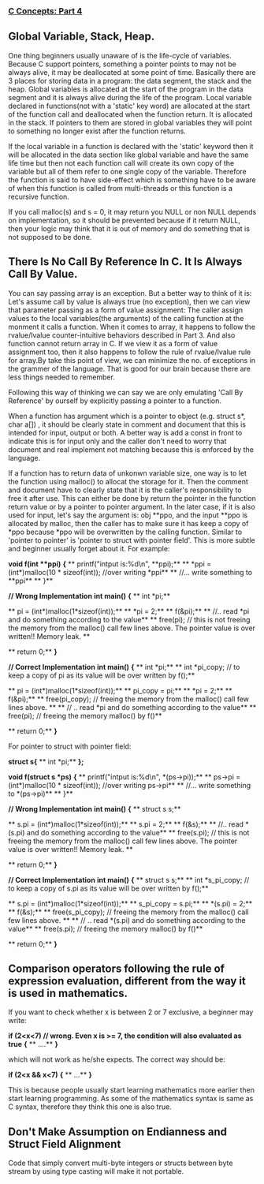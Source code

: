 

### [**C Concepts: Part 4**](https://ctatsujin.blogspot.hk/2013/01/c-concepts-part-4.html)

## **Global Variable, Stack, Heap.**

One thing beginners usually unaware of is the life-cycle of variables. Because C support pointers, something a pointer points to may not be always alive, it may be deallocated at some point of time. Basically there are 3 places for storing data in a program: the data segment, the stack and the heap. Global variables is allocated at the start of the program in the data segment and it is always alive during the life of the program. Local variable declared in functions(not with a &#39;static&#39; key word) are allocated at the start of the function call and deallocated when the function return. It is allocated in the stack. If pointers to them are stored in global variables they will point to something no longer exist after the function returns.

If the local variable in a function is declared with the &#39;static&#39; keyword then it will be allocated in the data section like global variable and have the same life time but then not each function call will create its own copy of the variable but all of them refer to one single copy of the variable. Therefore the function is said to have side-effect which is something have to be aware of when this function is called from multi-threads or this function is a recursive function.

If you call malloc(s) and s = 0, it may return you NULL or non NULL depends on implementation, so it should be prevented because if it return NULL, then your logic may think that it is out of memory and do something that is not supposed to be done.

## **There Is No Call By Reference In C. It Is Always Call By Value.**

You can say passing array is an exception. But a better way to think of it is: Let&#39;s assume call by value is always true (no exception), then we can view that parameter passing as a form of value assignment: The caller assign values to the local variables(the arguments) of the calling function at the monment it calls a function. When it comes to array,  it happens to follow the rvalue/lvalue counter-intuitive behaviors described in Part 3. And also function cannot return array in C. If we view it as a form of value assignment too, then it also happens to follow the rule of rvalue/lvalue rule for array.By take this point of view, we can minimize the no. of exceptions in the grammer of the language. That is good for our brain because there are less things needed to remember.

Following this way of thinking we can say we are only emulating &#39;Call By Reference&#39; by ourself by explicitly passing a pointer to a function.

When a function has argument which is a pointer to object (e.g. struct s\*, char a[]) , it should be clearly state in comment and document that this is intended for input, output or both. A better way is add a const in front to indicate this is for input only and the caller don&#39;t need to worry that document and real implement not matching because this is enforced by the language.

If a function has to return data of unkonwn variable size, one way is to let the function using malloc() to allocat the storage for it. Then the comment and document have to clearly state that it is the caller&#39;s responsibility to free it after use. This can either be done by return the pointer in the function return value or by a pointer to pointer argument. In the later case, if it is also used for input, let&#39;s say the argument is: obj \*\*ppo, and the input \*\*ppo is allocated by malloc, then the caller has to make sure it has keep a copy of \*ppo because \*ppo will be overwritten by the calling function. Similar to &#39;pointer to pointer&#39; is &#39;pointer to struct with pointer field&#39;. This is more subtle and beginner usually forget about it. For example:

**void f(int \*\*ppi)**
**{**
**   printf(&quot;intput is:%d\n&quot;, \*\*ppi);**
**   \*ppi = (int\*)malloc(10 \* sizeof(int)); //over writing \*ppi**
**    //... write something to \*\*ppi**
** }**

**// Wrong Implementation**
**int main()**
**{**
**   int \*pi;**

**   pi = (int\*)malloc(1\*sizeof(int));**
**   \*pi = 2;**
**   f(&amp;pi);**
**   //.. read \*pi and do something according to the value**
**   free(pi); // this is not freeing the memory from the malloc() call few lines above. The pointer value is over written!! Memory leak. **

**   return 0;**
**}**

**// Correct Implementation**
**int main()**
**{**
**   int \*pi;**
**   int \*pi\_copy;  // to keep a copy of pi as its value will be over written by f();**

**   pi = (int\*)malloc(1\*sizeof(int));**
**   pi\_copy = pi;**
**   \*pi = 2;**
**   f(&amp;pi);**
**   free(pi\_copy);  // freeing the memory from the malloc() call few lines above. **
**   // .. read \*pi and do something according to the value**
**   free(pi); // freeing the memory malloc() by f()**

**   return 0;**
**}**

For pointer to struct with pointer field:

**struct s{**
**  int \*pi;**
**};**

**void f(struct s \*ps)**
**{**
**   printf(&quot;intput is:%d\n&quot;, \*(ps-&gt;pi));**
**   ps-&gt;pi = (int\*)malloc(10 \* sizeof(int)); //over writing ps-&gt;pi**
**    //... write something to \*(ps-&gt;pi)**
** }**

**// Wrong Implementation**
**int main()**
**{**
**   struct s s;**

**   s.pi = (int\*)malloc(1\*sizeof(int));**
**   s.pi = 2;**
**   f(&amp;s);**
**   //.. read \*(s.pi) and do something according to the value**
**   free(s.pi); // this is not freeing the memory from the malloc() call few lines above. The pointer value is over written!! Memory leak. **

**   return 0;**
**}**

**// Correct Implementation**
**int main()**
**{**
**   struct s s;**
**   int \*s\_pi\_copy;  // to keep a copy of s.pi as its value will be over written by f();**

**   s.pi = (int\*)malloc(1\*sizeof(int));**
**   s\_pi\_copy = s.pi;**
**   \*(s.pi) = 2;**
**   f(&amp;s);**
**   free(s\_pi\_copy);  // freeing the memory from the malloc() call few lines above. **
**   // .. read \*(s.pi) and do something according to the value**
**   free(s.pi); // freeing the memory malloc() by f()**

**   return 0;**
**}**

## **Comparison operators following the rule of expression evaluation, different from the way it is used in mathematics.**

If you want to check whether x is between 2 or 7 exclusive, a beginner may write:

**if (2&lt;x&lt;7) // wrong. Even x is &gt;= 7, the condition will also evaluated as true**
**{**
**   ....**
**}**

which will not work as he/she expects. The correct way should be:

**if (2&lt;x &amp;&amp; x&lt;7)**
**{**
**   ...**
**}**

This is because people usually start learning mathematics more earlier then start learning programming. As some of the mathematics syntax is same as C syntax, therefore they think this one is also true.

## **Don&#39;t Make Assumption on Endianness and Struct Field Alignment**

Code that simply convert multi-byte integers or structs between byte stream by using type casting will make it not portable.

